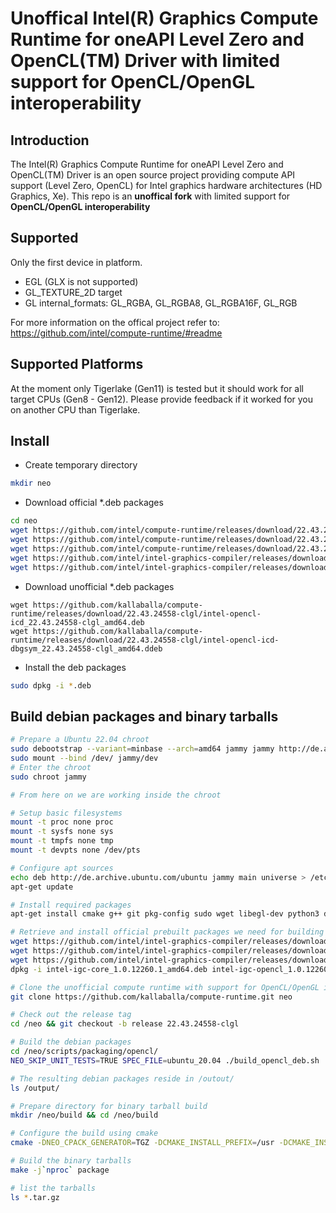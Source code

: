 <!---

Copyright (C) 2018-2021 Intel Corporation

SPDX-License-Identifier: MIT

-->

# Unoffical Intel(R) Graphics Compute Runtime for oneAPI Level Zero and OpenCL(TM) Driver with limited support for OpenCL/OpenGL interoperability

## Introduction

The Intel(R) Graphics Compute Runtime for oneAPI Level Zero and OpenCL(TM) Driver
is an open source project providing compute API support (Level Zero, OpenCL)
for Intel graphics hardware architectures (HD Graphics, Xe). This repo is an **unoffical fork** with limited support for **OpenCL/OpenGL interoperability**

## Supported

Only the first device in platform.
* EGL (GLX is not supported)
* GL_TEXTURE_2D target
* GL internal_formats: GL_RGBA, GL_RGBA8, GL_RGBA16F, GL_RGB

For more information on the offical project refer to: https://github.com/intel/compute-runtime/#readme

## Supported Platforms

At the moment only Tigerlake (Gen11) is tested but it should work for all target CPUs (Gen8 - Gen12). Please provide feedback if it worked for you on another CPU than Tigerlake.

## Install

* Create temporary directory
```bash
mkdir neo
```

* Download official *.deb packages

```bash
cd neo
wget https://github.com/intel/compute-runtime/releases/download/22.43.24558/intel-level-zero-gpu-dbgsym_1.3.24558_amd64.ddeb
wget https://github.com/intel/compute-runtime/releases/download/22.43.24558/intel-level-zero-gpu_1.3.24558_amd64.deb
wget https://github.com/intel/compute-runtime/releases/download/22.43.24558/libigdgmm12_22.2.0_amd64.deb
wget https://github.com/intel/intel-graphics-compiler/releases/download/igc-1.0.12260.1/intel-igc-core_1.0.12260.1_amd64.deb
wget https://github.com/intel/intel-graphics-compiler/releases/download/igc-1.0.12260.1/intel-igc-opencl_1.0.12260.1_amd64.deb

```

* Download unofficial *.deb packages
```
wget https://github.com/kallaballa/compute-runtime/releases/download/22.43.24558-clgl/intel-opencl-icd_22.43.24558-clgl_amd64.deb
wget https://github.com/kallaballa/compute-runtime/releases/download/22.43.24558-clgl/intel-opencl-icd-dbgsym_22.43.24558-clgl_amd64.ddeb
```

* Install the deb packages
```bash
sudo dpkg -i *.deb
```

## Build debian packages and binary tarballs

```bash
# Prepare a Ubuntu 22.04 chroot
sudo debootstrap --variant=minbase --arch=amd64 jammy jammy http://de.archive.ubuntu.com/ubuntu
sudo mount --bind /dev/ jammy/dev
# Enter the chroot
sudo chroot jammy

# From here on we are working inside the chroot

# Setup basic filesystems
mount -t proc none proc
mount -t sysfs none sys
mount -t tmpfs none tmp
mount -t devpts none /dev/pts

# Configure apt sources
echo deb http://de.archive.ubuntu.com/ubuntu jammy main universe > /etc/apt/sources.list
apt-get update

# Install required packages
apt-get install cmake g++ git pkg-config sudo wget libegl-dev python3 devscripts libigdgmm-dev debhelper ninja-build libva-dev

# Retrieve and install official prebuilt packages we need for building
wget https://github.com/intel/intel-graphics-compiler/releases/download/igc-1.0.12260.1/intel-igc-core_1.0.12260.1_amd64.deb
wget https://github.com/intel/intel-graphics-compiler/releases/download/igc-1.0.12260.1/intel-igc-opencl_1.0.12260.1_amd64.deb
wget https://github.com/intel/intel-graphics-compiler/releases/download/igc-1.0.12260.1/intel-igc-opencl-devel_1.0.12260.1_amd64.deb
dpkg -i intel-igc-core_1.0.12260.1_amd64.deb intel-igc-opencl_1.0.12260.1_amd64.deb intel-igc-opencl-devel_1.0.12260.1_amd64.deb

# Clone the unofficial compute runtime with support for OpenCL/OpenGL interop
git clone https://github.com/kallaballa/compute-runtime.git neo

# Check out the release tag
cd /neo && git checkout -b release 22.43.24558-clgl

# Build the debian packages
cd /neo/scripts/packaging/opencl/
NEO_SKIP_UNIT_TESTS=TRUE SPEC_FILE=ubuntu_20.04 ./build_opencl_deb.sh

# The resulting debian packages reside in /outout/
ls /output/

# Prepare directory for binary tarball build
mkdir /neo/build && cd /neo/build

# Configure the build using cmake
cmake -DNEO_CPACK_GENERATOR=TGZ -DCMAKE_INSTALL_PREFIX=/usr -DCMAKE_INSTALL_SYSCONFDIR=/etc -DCMAKE_INSTALL_LOCALSTATEDIR=/var -DCMAKE_EXPORT_NO_PACKAGE_REGISTRY=ON -DCMAKE_FIND_USE_PACKAGE_REGISTRY=OFF -DCMAKE_FIND_PACKAGE_NO_PACKAGE_REGISTRY=ON -DCMAKE_INSTALL_RUNSTATEDIR=/run -DCMAKE_VERBOSE_MAKEFILE=ON -DCMAKE_INSTALL_LIBDIR=lib64 -DCMAKE_BUILD_TYPE=Release -DNEO_OCL_VERSION_MAJOR=22 -DNEO_OCL_VERSION_MINOR=43 -DNEO_VERSION_BUILD=24558 -DDO_NOT_RUN_AUB_TESTS=FALSE -DNEO_SKIP_UNIT_TESTS=1 -DNEO_ENABLE_i915_PRELIM_DETECTION=TRUE -DNEO_DISABLE_BUILTINS_COMPILATION=FALSE -DRELEASE_WITH_REGKEYS=FALSE -DIGDRCL_FORCE_USE_LIBVA=FALSE -DNEO_SKIP_OCL_UNIT_TESTS=1 -DDISABLE_WDDM_LINUX=1 -DBUILD_WITH_L0=1 -DNEO_DISABLE_LD_GOLD=1 -Wno-dev ..

# Build the binary tarballs
make -j`nproc` package

# list the tarballs
ls *.tar.gz
```
